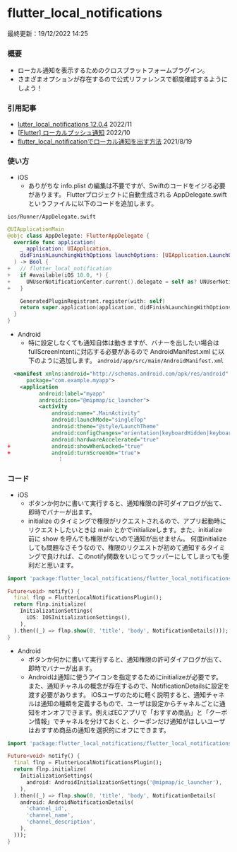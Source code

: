 # flutter_local_notifications

最終更新：19/12/2022 14:25

### 概要

- ローカル通知を表示するためのクロスプラットフォームプラグイン。
- さまざまオプションが存在するので公式リファレンスで都度確認するようにしよう！

### 引用記事

- [lutter_local_notifications 12.0.4](https://pub.dev/packages/flutter_local_notifications) 2022/11
- [[Flutter] ローカルプッシュ通知](https://dev-yakuza.posstree.com/flutter/flutter_local_notifications/) 2022/10
- [flutter_local_notificationでローカル通知を出す方法](https://zenn.dev/tomon9086/articles/d2624f6ab37c4c) 2021/8/19

### 使い方

- iOS
  - ありがちな info.plist の編集は不要ですが、Swiftのコードをイジる必要があります。
Flutterプロジェクトに自動生成される AppDelegate.swift というファイルに以下のコードを追加します。

 `ios/Runner/AppDelegate.swift`
```swift
@UIApplicationMain
@objc class AppDelegate: FlutterAppDelegate {
  override func application(
    _ application: UIApplication,
    didFinishLaunchingWithOptions launchOptions: [UIApplication.LaunchOptionsKey: Any]?
  ) -> Bool {
+   // flutter_local_notification
+   if #available(iOS 10.0, *) {
+     UNUserNotificationCenter.current().delegate = self as? UNUserNotificationCenterDelegate
+   }

    GeneratedPluginRegistrant.register(with: self)
    return super.application(application, didFinishLaunchingWithOptions: launchOptions)
  }
}
```

- Android
  - 特に設定しなくても通知自体は動きますが、バナーを出したい場合はfullScreenIntentに対応する必要があるので AndroidManifest.xml に以下のように追加します。
`android/app/src/main/AndroidManifest.xml`
```xml
  <manifest xmlns:android="http://schemas.android.com/apk/res/android"
      package="com.example.myapp">
    <application
          android:label="myapp"
          android:icon="@mipmap/ic_launcher">
          <activity
              android:name=".MainActivity"
              android:launchMode="singleTop"
              android:theme="@style/LaunchTheme"
              android:configChanges="orientation|keyboardHidden|keyboard|screenSize|smallestScreenSize|locale|layoutDirection|fontScale|screenLayout|density|uiMode"
              android:hardwareAccelerated="true"
+             android:showWhenLocked="true"
+             android:turnScreenOn="true">
                ︙
```



### コード

- iOS
  - ボタンか何かに書いて実行すると、通知権限の許可ダイアログが出て、即時でバナーが出ます。
  - initialize のタイミングで権限がリクエストされるので、アプリ起動時にリクエストしたいときは main とかでinitializeします。また、initialize 前に show を呼んでも権限がないので通知が出せません。
何度initializeしても問題なさそうなので、権限のリクエストが初めて通知するタイミングで良ければ、このnotify関数をいじってラッパーにしてしまっても便利だと思います。

```dart
import 'package:flutter_local_notifications/flutter_local_notifications.dart';

Future<void> notify() {
  final flnp = FlutterLocalNotificationsPlugin();
  return flnp.initialize(
    InitializationSettings(
      iOS: IOSInitializationSettings(),
    ),
  ).then((_) => flnp.show(0, 'title', 'body', NotificationDetails()));
}
```

- Android
  - ボタンか何かに書いて実行すると、通知権限の許可ダイアログが出て、即時でバナーが出ます。
  - Androidは通知に使うアイコンを指定するためにinitializeが必要です。
また、通知チャネルの概念が存在するので、NotificationDetailsに設定を渡す必要があります。
iOSユーザのために軽く説明すると、通知チャネルは通知の種類を定義するもので、ユーザは設定からチャネルごとに通知をオンオフできます。例えばECアプリで「おすすめ商品」と「クーポン情報」でチャネルを分けておくと、クーポンだけ通知がほしいユーザはおすすめ商品の通知を選択的にオフにできます。

```dart
import 'package:flutter_local_notifications/flutter_local_notifications.dart';

Future<void> notify() {
  final flnp = FlutterLocalNotificationsPlugin();
  return flnp.initialize(
    InitializationSettings(
      android: AndroidInitializationSettings('@mipmap/ic_launcher'),
    ),
  ).then((_) => flnp.show(0, 'title', 'body', NotificationDetails(
    android: AndroidNotificationDetails(
      'channel_id',
      'channel_name',
      'channel_description',
    ),
  )));
}
```
